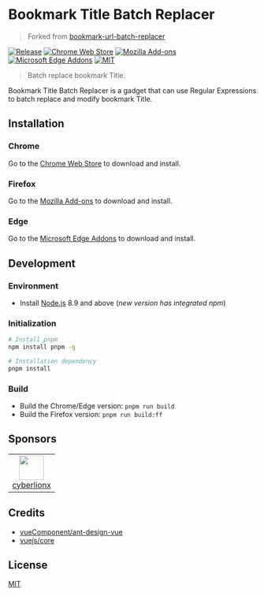 # Bookmark Title Batch Replacer

> Forked from [bookmark-url-batch-replacer](https://github.com/LightAPIs/bookmark-url-batch-replacer)

[![Release](https://img.shields.io/github/v/release/LightAPIs/bookmark-url-batch-replacer.svg?color=orange)](https://github.com/LightAPIs/bookmark-url-batch-replacer/releases/latest) [![Chrome Web Store](https://img.shields.io/chrome-web-store/v/dfnljilidcnlgaaacemdciplbblpjanl?maxAge=86400)](https://chrome.google.com/webstore/detail/bookmark-url-batch-replac/dfnljilidcnlgaaacemdciplbblpjanl) [![Mozilla Add-ons](https://img.shields.io/amo/v/bookmark-url-batch-replacer)](https://addons.mozilla.org/zh-CN/firefox/addon/bookmark-url-batch-replacer/) [![Microsoft Edge Addons](https://img.shields.io/badge/-edge_addons-blue.svg)](https://microsoftedge.microsoft.com/addons/detail/hfnpdblccccbhkdjogbonjmpnnjokcai) [![MIT](https://img.shields.io/github/license/LightAPIs/bookmark-url-batch-replacer.svg)](/LICENSE)

> Batch replace bookmark Title.

Bookmark Title Batch Replacer is a gadget that can use Regular Expressions to batch replace and modify bookmark Title.

## Installation

### Chrome

Go to the [Chrome Web Store](https://chrome.google.com/webstore/detail/bookmark-url-batch-replac/dfnljilidcnlgaaacemdciplbblpjanl) to download and install.

### Firefox

Go to the [Mozilla Add-ons](https://addons.mozilla.org/zh-CN/firefox/addon/bookmark-url-batch-replacer/) to download and install.

### Edge

Go to the [Microsoft Edge Addons](https://microsoftedge.microsoft.com/addons/detail/hfnpdblccccbhkdjogbonjmpnnjokcai) to download and install.

## Development

### Environment

- Install [Node.js](https://nodejs.org/) 8.9 and above (_new version has integrated npm_)

### Initialization

```bash
# Install pnpm
npm install pnpm -g

# Installation dependency
pnpm install
```

### Build

- Build the Chrome/Edge version: `pnpm run build`
- Build the Firefox version: `pnpm run build:ff`

## Sponsors

|      |
| :--: |
| <img width="50" src="https://avatars.githubusercontent.com/u/88715891?v=4" /></br>[cyberlionx](https://github.com/cyberlionx) |

## Credits

- [vueComponent/ant-design-vue](https://github.com/vueComponent/ant-design-vue)
- [vuejs/core](https://github.com/vuejs/core)

## License

[MIT](/LICENSE)

